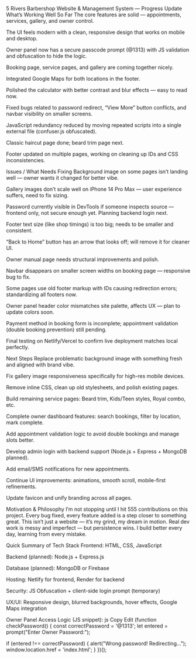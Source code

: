 5 Rivers Barbershop Website & Management System — Progress Update
What’s Working Well So Far
The core features are solid — appointments, services, gallery, and owner control.

The UI feels modern with a clean, responsive design that works on mobile and desktop.

Owner panel now has a secure passcode prompt (@1313) with JS validation and obfuscation to hide the logic.

Booking page, service pages, and gallery are coming together nicely.

Integrated Google Maps for both locations in the footer.

Polished the calculator with better contrast and blur effects — easy to read now.

Fixed bugs related to password redirect, “View More” button conflicts, and navbar visibility on smaller screens.

JavaScript redundancy reduced by moving repeated scripts into a single external file (confuser.js obfuscated).

Classic haircut page done; beard trim page next.

Footer updated on multiple pages, working on cleaning up IDs and CSS inconsistencies.

Issues / What Needs Fixing
Background image on some pages isn’t landing well — owner wants it changed for better vibe.

Gallery images don’t scale well on iPhone 14 Pro Max — user experience suffers, need to fix sizing.

Password currently visible in DevTools if someone inspects source — frontend only, not secure enough yet. Planning backend login next.

Footer text size (like shop timings) is too big; needs to be smaller and consistent.

“Back to Home” button has an arrow that looks off; will remove it for cleaner UI.

Owner manual page needs structural improvements and polish.

Navbar disappears on smaller screen widths on booking page — responsive bug to fix.

Some pages use old footer markup with IDs causing redirection errors; standardizing all footers now.

Owner panel header color mismatches site palette, affects UX — plan to update colors soon.

Payment method in booking form is incomplete; appointment validation (double booking prevention) still pending.

Final testing on Netlify/Vercel to confirm live deployment matches local perfectly.

Next Steps
Replace problematic background image with something fresh and aligned with brand vibe.

Fix gallery image responsiveness specifically for high-res mobile devices.

Remove inline CSS, clean up old stylesheets, and polish existing pages.

Build remaining service pages: Beard trim, Kids/Teen styles, Royal combo, etc.

Complete owner dashboard features: search bookings, filter by location, mark complete.

Add appointment validation logic to avoid double bookings and manage slots better.

Develop admin login with backend support (Node.js + Express + MongoDB planned).

Add email/SMS notifications for new appointments.

Continue UI improvements: animations, smooth scroll, mobile-first refinements.

Update favicon and unify branding across all pages.

Motivation & Philosophy
I’m not stopping until I hit 555 contributions on this project.
Every bug fixed, every feature added is a step closer to something great.
This isn’t just a website — it’s my grind, my dream in motion.
Real dev work is messy and imperfect — but persistence wins.
I build better every day, learning from every mistake.

Quick Summary of Tech Stack
Frontend: HTML, CSS, JavaScript

Backend (planned): Node.js + Express.js

Database (planned): MongoDB or Firebase

Hosting: Netlify for frontend, Render for backend

Security: JS Obfuscation + client-side login prompt (temporary)

UX/UI: Responsive design, blurred backgrounds, hover effects, Google Maps integration

Owner Panel Access Logic (JS snippet):
js
Copy
Edit
(function checkPassword() {
  const correctPassword = '@1313';
  let entered = prompt("Enter Owner Password:");

  if (entered !== correctPassword) {
    alert("Wrong password! Redirecting...");
    window.location.href = 'index.html';
  }
})();
